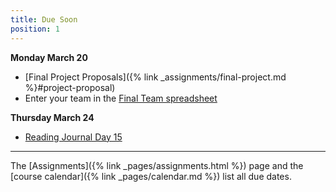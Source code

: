 ```yaml
---
title: Due Soon
position: 1
---
```


**Monday March 20**

* [Final Project Proposals]({% link _assignments/final-project.md %}#project-proposal)
* Enter your team in the [Final Team spreadsheet](https://docs.google.com/spreadsheets/d/1qr068qhurZSSAcj67rtdQ1qCWML5WymOZYrl3cDzNIc/edit#gid=0)

**Thursday March 24**

* [Reading Journal Day 15](https://github.com/sd17spring/ReadingJournal/blob/master/day15_reading_journal.ipynb)

---

The [Assignments]({% link _pages/assignments.html %}) page and the [course calendar]({% link _pages/calendar.md %}) list all due dates.
